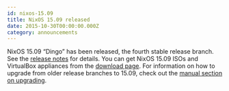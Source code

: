 ```yaml
---
id: nixos-15.09
title: NixOS 15.09 released
date: 2015-10-30T00:00:00.000Z
category: announcements
---
```

NixOS 15.09 “Dingo” has been released, the fourth stable release branch. See the [release notes](/manual/nixos/stable/release-notes.html#sec-release-15.09) for details. You can get NixOS 15.09 ISOs and VirtualBox appliances from the [download page](/download). For information on how to upgrade from older release branches to 15.09, check out the [manual section on upgrading](/manual/nixos/stable/index.html#sec-upgrading).
